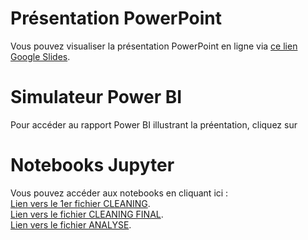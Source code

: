 # Présentation PowerPoint
Vous pouvez visualiser la présentation PowerPoint en ligne via [ce lien Google Slides](https://docs.google.com/presentation/d/1k4_Q6UNjNIlH2hK3pPSEX7KhkwxvcSi4KeOapPXjUl4/edit?usp=sharing).

# Simulateur Power BI
Pour accéder au rapport Power BI illustrant la préentation, cliquez sur 

# Notebooks Jupyter
Vous pouvez accéder aux notebooks en cliquant ici :  
[Lien vers le 1er fichier CLEANING](https://github.com/emesguich/Projet-Data-Analyst-Velib/blob/main/Capstone%203%20-%20CLEANING%20DF1.ipynb).  
[Lien vers le fichier CLEANING FINAL](https://github.com/emesguich/Projet-Data-Analyst-Velib/blob/main/Capstone%203%20-%20CLEANING%20FINAL.ipynb).  
[Lien vers le fichier ANALYSE](https://github.com/emesguich/Projet-Data-Analyst-Velib/blob/main/Capstone%203%20-%20ANALYSIS.ipynb).  

